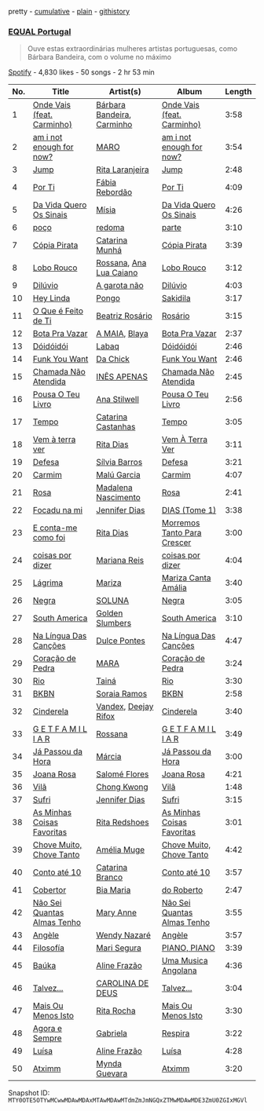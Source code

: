 pretty - [cumulative](/playlists/cumulative/37i9dQZF1DXa3XvSefBFmb.md) - [plain](/playlists/plain/37i9dQZF1DXa3XvSefBFmb) - [githistory](https://github.githistory.xyz/mackorone/spotify-playlist-archive/blob/main/playlists/plain/37i9dQZF1DXa3XvSefBFmb)

### [EQUAL Portugal](https://open.spotify.com/playlist/37i9dQZF1DXa3XvSefBFmb)

> Ouve estas extraordinárias mulheres artistas portuguesas, como Bárbara Bandeira, com o volume no máximo

[Spotify](https://open.spotify.com/user/spotify) - 4,830 likes - 50 songs - 2 hr 53 min

| No. | Title | Artist(s) | Album | Length |
|---|---|---|---|---|
| 1 | [Onde Vais \(feat\. Carminho\)](https://open.spotify.com/track/4xigvdbvlzxJIIZGIg6eGT) | [Bárbara Bandeira](https://open.spotify.com/artist/4zhMand4AowXuUz4VpGiTJ), [Carminho](https://open.spotify.com/artist/6I1r8xKn6bCeionvZVdzdR) | [Onde Vais \(feat\. Carminho\)](https://open.spotify.com/album/2qUlkECr3lYwfkWSSTtr16) | 3:58 |
| 2 | [am i not enough for now?](https://open.spotify.com/track/3WLaizg8lVLa2JCMbtVseD) | [MARO](https://open.spotify.com/artist/3NP4jJcW3R6qO6rbtnH0wn) | [am i not enough for now?](https://open.spotify.com/album/3Oowpwv5xOA7SjxqQCL47e) | 3:54 |
| 3 | [Jump](https://open.spotify.com/track/4RM6bRhpdmxu3o2qYR2JNc) | [Rita Laranjeira](https://open.spotify.com/artist/735I0mtgf6ECtaqLkSEX9b) | [Jump](https://open.spotify.com/album/5alD17F8n1tsyOvIPefZug) | 2:48 |
| 4 | [Por Ti](https://open.spotify.com/track/2JWAu00WF0xVF8KKETzim8) | [Fábia Rebordão](https://open.spotify.com/artist/69pyHop8tJeAxGZDxDYFr8) | [Por Ti](https://open.spotify.com/album/20dUau6RZYnMDynpxVwiXN) | 4:09 |
| 5 | [Da Vida Quero Os Sinais](https://open.spotify.com/track/5pC2Mt0ISrhj5ZVu2z477P) | [Mísia](https://open.spotify.com/artist/0YJLjcCzXjIoXUwcBfLODJ) | [Da Vida Quero Os Sinais](https://open.spotify.com/album/3DugiQbI82e7PM0QtRgjst) | 4:26 |
| 6 | [poço](https://open.spotify.com/track/0WKdswXK8JutnxKvBxVTIE) | [redoma](https://open.spotify.com/artist/0GY7wkYtCMtRC31RueQtyr) | [parte](https://open.spotify.com/album/3BlYm5gSOBYtt7P5UODgBW) | 3:10 |
| 7 | [Cópia Pirata](https://open.spotify.com/track/6FO8YL7QPGweEmcOozaJLV) | [Catarina Munhá](https://open.spotify.com/artist/5A5MBjfgvMfWh90dIlllA8) | [Cópia Pirata](https://open.spotify.com/album/3yA4LzrRpNwoMOVSDuyCua) | 3:39 |
| 8 | [Lobo Rouco](https://open.spotify.com/track/3aIAGGkdlLC1DCXaq6BTna) | [Rossana](https://open.spotify.com/artist/372srPZ3LinDUNQlKetVFL), [Ana Lua Caiano](https://open.spotify.com/artist/6TeD6DGSCfviinhl40SvYF) | [Lobo Rouco](https://open.spotify.com/album/1OOXvJasWOD1LDty8E7UyH) | 3:12 |
| 9 | [Dilúvio](https://open.spotify.com/track/60Cb0rudOVwN8PnveCNDcM) | [A garota não](https://open.spotify.com/artist/7uCICyVlZh7EL1y4QLbNi0) | [Dilúvio](https://open.spotify.com/album/5vps2Z6G0w9j41DY9jLXbd) | 4:03 |
| 10 | [Hey Linda](https://open.spotify.com/track/5qhvuxqKZvU3C5kNA4K9U5) | [Pongo](https://open.spotify.com/artist/17MjqHVqjHRfIKAKen6o34) | [Sakidila](https://open.spotify.com/album/7AztWWBX82cp2yrqajfddM) | 3:17 |
| 11 | [O Que é Feito de Ti](https://open.spotify.com/track/51LIIb7BXmGyNUAusXDocw) | [Beatriz Rosário](https://open.spotify.com/artist/1IJF0z5AWZ3GF0If3CrWvl) | [Rosário](https://open.spotify.com/album/3U3odnnkedQHkpjfBmBfqP) | 3:15 |
| 12 | [Bota Pra Vazar](https://open.spotify.com/track/72RcRUGqZA4tAozvunJCuF) | [A MAIA](https://open.spotify.com/artist/2M4iB0gDKlvbPjRgKMxJOH), [Blaya](https://open.spotify.com/artist/0kWbj6PdoovMr1GXFcvJ5A) | [Bota Pra Vazar](https://open.spotify.com/album/7rTQqc6y2h1TCzsFDNoGFf) | 2:37 |
| 13 | [Dóidóidói](https://open.spotify.com/track/4oSVbS2wVr62tRypCHHiQY) | [Labaq](https://open.spotify.com/artist/3lYrvAJgDMVswjcn0Zi0La) | [Dóidóidói](https://open.spotify.com/album/5ORpzqsldrjpCGMBlhSUQA) | 2:46 |
| 14 | [Funk You Want](https://open.spotify.com/track/1gAD0QYr72zSpqm8S5x1Vu) | [Da Chick](https://open.spotify.com/artist/0XtZe2I85XkMTQP2SVt0FE) | [Funk You Want](https://open.spotify.com/album/2eS1iSR3U9gCQ8NMops5u6) | 2:46 |
| 15 | [Chamada Não Atendida](https://open.spotify.com/track/7aVGTP5kzxP0gT3eUszyEY) | [INÊS APENAS](https://open.spotify.com/artist/44lhpTyAjiTTOwOzOfDCUQ) | [Chamada Não Atendida](https://open.spotify.com/album/5fXxpuKAZcyH127vvFcso0) | 2:45 |
| 16 | [Pousa O Teu Livro](https://open.spotify.com/track/0Vvf0GGQobVhdTlfYcNPEX) | [Ana Stilwell](https://open.spotify.com/artist/1Uk8RuBRNnqUIgrC2DAM2x) | [Pousa O Teu Livro](https://open.spotify.com/album/3QFWtzXGeTWfbm3u9Jx5Ft) | 2:56 |
| 17 | [Tempo](https://open.spotify.com/track/6FphCxh9LXRCiChMwuxytM) | [Catarina Castanhas](https://open.spotify.com/artist/7oMMnf1YRqDS8mJ1GYGwHf) | [Tempo](https://open.spotify.com/album/0aYeQw7wSXW3yaXnbQpArT) | 3:05 |
| 18 | [Vem à terra ver](https://open.spotify.com/track/3RQaZcvMmxXsJR5O01Z9R8) | [Rita Dias](https://open.spotify.com/artist/1Sz1D01Jw9BQq7fwW1yvqK) | [Vem À Terra Ver](https://open.spotify.com/album/2AGPhuK180S3yRMMkBpFi9) | 3:11 |
| 19 | [Defesa](https://open.spotify.com/track/2n7d5A0XJY6UhT3w2sFfaH) | [Sílvia Barros](https://open.spotify.com/artist/17ZThjc3szh3OqLLhICDxu) | [Defesa](https://open.spotify.com/album/2WefsGseGGW3j7C2hTgjVz) | 3:21 |
| 20 | [Carmim](https://open.spotify.com/track/22JwQB7hYTJBpB0jvcDuh3) | [Malú Garcia](https://open.spotify.com/artist/4JXb1CIvT7MIRSQggeDHnf) | [Carmim](https://open.spotify.com/album/3KNILSE5U8L9TZ2tz5V1qe) | 4:07 |
| 21 | [Rosa](https://open.spotify.com/track/7ucnusnFvJtw9xxdgteI5o) | [Madalena Nascimento](https://open.spotify.com/artist/19gnV9gW9j3oXC73RikPPq) | [Rosa](https://open.spotify.com/album/6vmatfjTsium871MEKquSV) | 2:41 |
| 22 | [Focadu na mi](https://open.spotify.com/track/2F8UmE4VDyq01qTdTqVp8V) | [Jennifer Dias](https://open.spotify.com/artist/45qwEAGFSoIAhlRJqYZIml) | [DIAS \(Tome 1\)](https://open.spotify.com/album/3mcuhcsPFPF10MFEn43hn1) | 3:38 |
| 23 | [E conta\-me como foi](https://open.spotify.com/track/1F7BVmi3sK67Ykv7zQAAzt) | [Rita Dias](https://open.spotify.com/artist/1Sz1D01Jw9BQq7fwW1yvqK) | [Morremos Tanto Para Crescer](https://open.spotify.com/album/1PYsE89zFWf0MoovKdwpUX) | 3:00 |
| 24 | [coisas por dizer](https://open.spotify.com/track/4DxqWWxqKRLl3aBmAQK8r4) | [Mariana Reis](https://open.spotify.com/artist/7H5gc6iAgqhJ4my9n3kdMV) | [coisas por dizer](https://open.spotify.com/album/47zofCG7DlPfUfXtNTKyqI) | 4:04 |
| 25 | [Lágrima](https://open.spotify.com/track/7dpMbBQFmGKjWqoXq70eSe) | [Mariza](https://open.spotify.com/artist/65nZq8l5VZRG4X445F5kmN) | [Mariza Canta Amália](https://open.spotify.com/album/1EZAjJ38hVfwloosa7rzHx) | 3:40 |
| 26 | [Negra](https://open.spotify.com/track/72Ax35Tq7jUwsjUpnEfSPG) | [SOLUNA](https://open.spotify.com/artist/6sIsLfY5y0OFtBSbSNEjmW) | [Negra](https://open.spotify.com/album/0MdWC0C8jYDHkAXJTgYaxy) | 3:05 |
| 27 | [South America](https://open.spotify.com/track/5mj6J0EGaoV2pYajrcyxAn) | [Golden Slumbers](https://open.spotify.com/artist/4rnhIGvHLD8BB1gaXLj1KH) | [South America](https://open.spotify.com/album/7xXheXMZ0WvXThjEbZliZI) | 3:10 |
| 28 | [Na Língua Das Canções](https://open.spotify.com/track/4UqtOPceLLd0RfcJGaJdWm) | [Dulce Pontes](https://open.spotify.com/artist/3d5RmASP3q3rt8izEWDt8w) | [Na Língua Das Canções](https://open.spotify.com/album/5QKl7eXGA3bb32mCA4nLdW) | 4:47 |
| 29 | [Coração de Pedra](https://open.spotify.com/track/3YHkxbE7bRGdGVSIEXgooD) | [MARA](https://open.spotify.com/artist/5F9mvejx8ps76oWYpjbHtJ) | [Coração de Pedra](https://open.spotify.com/album/5tKiYumWylU32f3ky8FpYb) | 3:24 |
| 30 | [Rio](https://open.spotify.com/track/4ZCEd7xnGFGXrpv1Z5fmKE) | [Tainá](https://open.spotify.com/artist/0XXftdqBugbSuMCYFiisaC) | [Rio](https://open.spotify.com/album/3G5XpoZz9ce0qVownVbRAO) | 3:30 |
| 31 | [BKBN](https://open.spotify.com/track/1sKKVR7XDjvyvnL06u3GWm) | [Soraia Ramos](https://open.spotify.com/artist/6Hdj9MS399KY29SP12gI0L) | [BKBN](https://open.spotify.com/album/14TmCnjDHDdDgq2vP4cOTA) | 2:58 |
| 32 | [Cinderela](https://open.spotify.com/track/04mKt0HdrDcJmpgR0uneEz) | [Vandex](https://open.spotify.com/artist/2YS9UTLtV8gkc4AfEOIgUj), [Deejay Rifox](https://open.spotify.com/artist/3Hl21P35ibOe7iYpN0fDMs) | [Cinderela](https://open.spotify.com/album/1V0Ls9r3g67XK6xjvDooOO) | 3:40 |
| 33 | [G E T F A M I L I A R](https://open.spotify.com/track/0MGjXxD2gXLIpX4bEXqkpE) | [Rossana](https://open.spotify.com/artist/372srPZ3LinDUNQlKetVFL) | [G E T F A M I L I A R](https://open.spotify.com/album/0JytRWfY9BfvmYTko05Gg1) | 3:49 |
| 34 | [Já Passou da Hora](https://open.spotify.com/track/66VGwICijuSfqBPbUrQems) | [Márcia](https://open.spotify.com/artist/5XT50tciP6Abur6y9JEN0r) | [Já Passou da Hora](https://open.spotify.com/album/71Hi5Fq7xv5WkIEZOyHbz2) | 3:00 |
| 35 | [Joana Rosa](https://open.spotify.com/track/5XUcQHDrrjWcUlGnciZb6B) | [Salomé Flores](https://open.spotify.com/artist/44nKl6u0EWlo28yws9MpEp) | [Joana Rosa](https://open.spotify.com/album/6E629av0PAVaKZkktzmZUV) | 4:21 |
| 36 | [Vilã](https://open.spotify.com/track/4r8DBOGjwKeeMqY4QALjXs) | [Chong Kwong](https://open.spotify.com/artist/0ckd5xl3yooOAZKClYktdr) | [Vilã](https://open.spotify.com/album/01kjcjVVfCoT524dcOGnQS) | 1:48 |
| 37 | [Sufri](https://open.spotify.com/track/1vd6txAL5vKVC0E4coywI4) | [Jennifer Dias](https://open.spotify.com/artist/45qwEAGFSoIAhlRJqYZIml) | [Sufri](https://open.spotify.com/album/4VAr6Sgblk74GHpakDjZuq) | 3:15 |
| 38 | [As Minhas Coisas Favoritas](https://open.spotify.com/track/5IMUCmAUWaCJp8kQxuAcvX) | [Rita Redshoes](https://open.spotify.com/artist/3Bce8amCAcl1Icpz8ebKVy) | [As Minhas Coisas Favoritas](https://open.spotify.com/album/4zGQbI3jKMW0dSBTzmOGz1) | 3:01 |
| 39 | [Chove Muito, Chove Tanto](https://open.spotify.com/track/5myCd2BltCXXFEdN92iWYg) | [Amélia Muge](https://open.spotify.com/artist/0iru4sRcRUOQFbXFMSqaJ1) | [Chove Muito, Chove Tanto](https://open.spotify.com/album/06vgS4jdbDAcTbyjx4beJg) | 4:42 |
| 40 | [Conto até 10](https://open.spotify.com/track/170vwxYG9pBsgdqfJmfY9B) | [Catarina Branco](https://open.spotify.com/artist/0ZbROtsxLfXnQ4tmBwDixb) | [Conto até 10](https://open.spotify.com/album/3vpRzNb1m7zhgOuTNxChub) | 3:57 |
| 41 | [Cobertor](https://open.spotify.com/track/7htZn0HT8kLQh6XlLoCKTi) | [Bia Maria](https://open.spotify.com/artist/5XA2sW4LpcNfWGhk4OPXfk) | [do Roberto](https://open.spotify.com/album/6OuoB1F9mPRS5CF1m4VQSR) | 2:47 |
| 42 | [Não Sei Quantas Almas Tenho](https://open.spotify.com/track/6SW4sN5BBBGruYRbYLDGyP) | [Mary Anne](https://open.spotify.com/artist/0ur17oRSwheseCozw2Kpko) | [Não Sei Quantas Almas Tenho](https://open.spotify.com/album/3cp1uRy1SZRuQm8Hc5ZZ7q) | 3:55 |
| 43 | [Angèle](https://open.spotify.com/track/1Du2numiVZE8S6Ydh94dun) | [Wendy Nazaré](https://open.spotify.com/artist/3F1aOZEXjJcqJbGkyXpTy2) | [Angèle](https://open.spotify.com/album/3ITkGwsIGLCaehOEl2vYh2) | 3:57 |
| 44 | [Filosofía](https://open.spotify.com/track/01Gp6I6qaVa0lVGgNku7g0) | [Mari Segura](https://open.spotify.com/artist/0mwwTd1NjYKz2gRF68AwFt) | [PIANO, PIANO](https://open.spotify.com/album/4Em5flHpgXXFCeOnAV75H5) | 3:39 |
| 45 | [Baúka](https://open.spotify.com/track/3y8bvmX2jmM0ZpEKpAE1LV) | [Aline Frazão](https://open.spotify.com/artist/6IsFWHFEmSi9ZYnf7JYVLO) | [Uma Musica Angolana](https://open.spotify.com/album/0IANGJRZlHYxL24HBdJZys) | 4:36 |
| 46 | [Talvez...](https://open.spotify.com/track/65BXCyoVQ1sSGj0z6UxRcL) | [CAROLINA DE DEUS](https://open.spotify.com/artist/0CwJCUfVGXjdMvyLzJNwFH) | [Talvez...](https://open.spotify.com/album/0o8AGwMQunsC0QMOk4hZt3) | 3:04 |
| 47 | [Mais Ou Menos Isto](https://open.spotify.com/track/1zLjeZ1wN0zljDS104ZK9c) | [Rita Rocha](https://open.spotify.com/artist/6zACiTxKXpO8M50M065iDy) | [Mais Ou Menos Isto](https://open.spotify.com/album/412tySIgzuQ5S2b62uy3n1) | 3:30 |
| 48 | [Agora e Sempre](https://open.spotify.com/track/0xJ28wO6Lky3Rlvs9Y37tR) | [Gabriela](https://open.spotify.com/artist/6gOEb7F3fvyaAQGfJubvq2) | [Respira](https://open.spotify.com/album/5FSgDXsdVhakQWTqyT2oaj) | 3:22 |
| 49 | [Luísa](https://open.spotify.com/track/4OjJEdNrmCEROycd6z3Hva) | [Aline Frazão](https://open.spotify.com/artist/6IsFWHFEmSi9ZYnf7JYVLO) | [Luísa](https://open.spotify.com/album/2iSNbtzZ46ke4LvxFlJHJT) | 4:28 |
| 50 | [Atximm](https://open.spotify.com/track/36eAdE2F1hJFp1Oq6QMbMb) | [Mynda Guevara](https://open.spotify.com/artist/5YB0aZ1mvqeDL0bntXxR4P) | [Atximm](https://open.spotify.com/album/02qrB0DsM9XlNGzl8c8Ipu) | 3:20 |

Snapshot ID: `MTY0OTE5OTYwMCwwMDAwMDAxMTAwMDAwMTdmZmJmNGQxZTMwMDAwMDE3ZmU0ZGIxMGVl`
